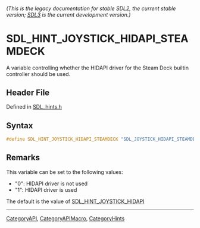 ###### (This is the legacy documentation for stable SDL2, the current stable version; [SDL3](https://wiki.libsdl.org/SDL3/) is the current development version.)
# SDL_HINT_JOYSTICK_HIDAPI_STEAMDECK

A variable controlling whether the HIDAPI driver for the Steam Deck builtin controller should be used.

## Header File

Defined in [SDL_hints.h](https://github.com/libsdl-org/SDL/blob/SDL2/include/SDL_hints.h)

## Syntax

```c
#define SDL_HINT_JOYSTICK_HIDAPI_STEAMDECK "SDL_JOYSTICK_HIDAPI_STEAMDECK"
```

## Remarks

This variable can be set to the following values:

- "0": HIDAPI driver is not used
- "1": HIDAPI driver is used

The default is the value of
[SDL_HINT_JOYSTICK_HIDAPI](SDL_HINT_JOYSTICK_HIDAPI)

----
[CategoryAPI](CategoryAPI), [CategoryAPIMacro](CategoryAPIMacro), [CategoryHints](CategoryHints)


